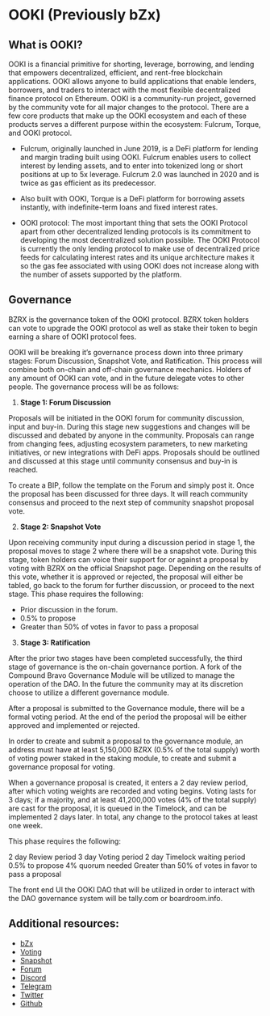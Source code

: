# OOKI (Previously bZx)

## What is OOKI?

OOKI is a financial primitive for shorting, leverage, borrowing, and lending that empowers decentralized, efficient, and rent-free blockchain applications. OOKI allows anyone to build applications that enable lenders, borrowers, and traders to interact with the most flexible decentralized finance protocol on Ethereum. OOKI is a community-run project, governed by the community vote for all major changes to the protocol.
There are a few core products that make up the OOKI ecosystem and each of these products serves a different purpose within the ecosystem: Fulcrum, Torque, and OOKI protocol.

* Fulcrum, originally launched in June 2019, is a DeFi platform for lending and margin trading built using OOKI. Fulcrum enables users to collect interest by lending assets, and to enter into tokenized long or short positions at up to 5x leverage. Fulcrum 2.0 was launched in 2020 and is twice as gas efficient as its predecessor. 

* Also built with OOKI, Torque is a DeFi platform for borrowing assets instantly, with indefinite-term loans and fixed interest rates.

* OOKI protocol: The most important thing that sets the OOKI Protocol apart from other decentralized lending protocols is its commitment to developing the most decentralized solution possible. The OOKI Protocol is currently the only lending protocol to make use of decentralized price feeds for calculating interest rates and its unique architecture makes it so the gas fee associated with using OOKI does not increase along with the number of assets supported by the platform.

## Governance

BZRX is the governance token of the OOKI protocol. BZRX token holders can vote to upgrade the OOKI protocol as well as  stake their token to begin earning a share of OOKI protocol fees.

OOKI will be breaking it’s governance process down into three primary stages: Forum Discussion, Snapshot Vote, and Ratification. This process will combine both on-chain and off-chain governance mechanics. Holders of any amount of OOKI can vote, and in the future delegate votes to other people. The governance process will be as follows:

1. **Stage 1: Forum Discussion**

Proposals will be initiated in the OOKI forum for community discussion, input and buy-in. During this stage new suggestions and changes will be discussed and debated by anyone in the community. Proposals can range from changing fees, adjusting ecosystem parameters, to new marketing initiatives, or new integrations with DeFi apps. Proposals should be outlined and discussed at this stage until community consensus and buy-in is reached.

To create a BIP, follow the template on the Forum and simply post it. Once the proposal has been discussed for three days. It will reach community consensus and proceed to the next step of community snapshot proposal vote.

2. **Stage 2: Snapshot Vote**

Upon receiving community input during a discussion period in stage 1, the proposal moves to stage 2 where there will be a snapshot vote. During this stage, token holders can voice their support for or against a proposal by voting with BZRX on the official Snapshot page. Depending on the results of this vote, whether it is approved or rejected, the proposal will either be tabled, go back to the forum for further discussion, or proceed to the next stage. This phase requires the following:

* Prior discussion in the forum.
* 0.5% to propose
* Greater than 50% of votes in favor to pass a proposal

3. **Stage 3: Ratification**

After the prior two stages have been completed successfully, the third stage of governance is the on-chain governance portion. A fork of the Compound Bravo Governance Module will be utilized to manage the operation of the DAO. In the future the community may at its discretion choose to utilize a different governance module.

After a proposal is submitted to the Governance module, there will be a formal voting period. At the end of the period the proposal will be either approved and implemented or rejected.

In order to create and submit a proposal to the governance module, an address must have at least 5,150,000 BZRX (0.5% of the total supply) worth of voting power staked in the staking module, to create and submit a governance proposal for voting.

When a governance proposal is created, it enters a 2 day review period, after which voting weights are recorded and voting begins. Voting lasts for 3 days; if a majority, and at least 41,200,000 votes (4% of the total supply) are cast for the proposal, it is queued in the Timelock, and can be implemented 2 days later. In total, any change to the protocol takes at least one week.

This phase requires the following:

2 day Review period
3 day Voting period
2 day Timelock waiting period
0.5% to propose
4% quorum needed
Greater than 50% of votes in favor to pass a proposal

The front end UI the OOKI DAO that will be utilized in order to interact with the DAO governance system will be tally.com or boardroom.info.

## Additional resources: 

* [bZx](https://bzx.network/)
* [Voting](https://bzx.network/blog/bzx-dao-vote)
* [Snapshot](https://snapshot.org/#/bzx.eth)
* [Forum](https://forum.bzx.network/)
* [Discord](https://discord.com/invite/5HYyUJb)
* [Telegram](https://t.me/b0xnet)
* [Twitter](https://twitter.com/bzxhq?lang=en)
* [Github](https://github.com/OOKINetwork)
